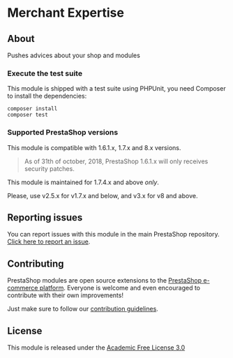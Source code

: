 # Merchant Expertise

## About

Pushes advices about your shop and modules

### Execute the test suite

This module is shipped with a test suite using PHPUnit, you need Composer to install the dependencies:

```
composer install
composer test
```

### Supported PrestaShop versions

This module is compatible with 1.6.1.x, 1.7.x and 8.x versions.

> As of 31th of october, 2018, PrestaShop 1.6.1.x will only receives security patches.

This module is maintained for 1.7.4.x and above *only*.

Please, use v2.5.x for v1.7.x and below, and v3.x for v8 and above.

## Reporting issues

You can report issues with this module in the main PrestaShop repository. [Click here to report an issue][report-issue]. 

## Contributing

PrestaShop modules are open source extensions to the [PrestaShop e-commerce platform][prestashop]. Everyone is welcome and even encouraged to contribute with their own improvements!

Just make sure to follow our [contribution guidelines][contribution-guidelines].

## License

This module is released under the [Academic Free License 3.0][AFL-3.0] 

[report-issue]: https://github.com/PrestaShop/PrestaShop/issues/new/choose
[prestashop]: https://www.prestashop.com/
[contribution-guidelines]: https://devdocs.prestashop.com/1.7/contribute/contribution-guidelines/project-modules/
[AFL-3.0]: https://opensource.org/licenses/AFL-3.0
